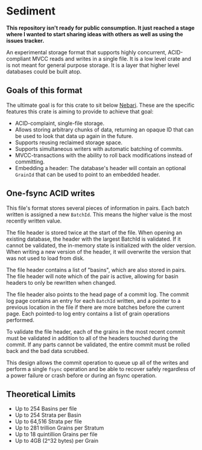 # Sediment

**This repository isn't ready for public consumption. It just reached a stage
where I wanted to start sharing ideas with others as well as using the issues
tracker.**

An experimental storage format that supports highly concurrent, ACID-compliant
MVCC reads and writes in a single file. It is a low level crate and is not meant
for general purpose storage. It is a layer that higher level databases could be
built atop.

## Goals of this format

The ultimate goal is for this crate to sit below [Nebari][nebari]. These are the
specific features this crate is aiming to provide to achieve that goal:

* ACID-complaint, single-file storage.
* Allows storing arbitrary chunks of data, returning an opaque ID that can be
  used to look that data up again in the future.
* Supports reusing reclaimed storage space.
* Supports simultaneous writers with automatic batching of commits.
* MVCC-transactions with the ability to roll back modifications instead of
  committing.
* Embedding a header: The database's header will contain an optional `GrainId`
  that can be used to point to an embedded header.

## One-fsync ACID writes

This file's format stores several pieces of information in pairs. Each batch
written is assigned a new `BatchId`. This means the higher value is the most
recently written value.

The file header is stored twice at the start of the file. When opening an
existing database, the header with the largest BatchId is validated. If it
cannot be validated, the in-memory state is initialized with the older version.
When writing a new version of the header, it will overwrite the version that was
not used to load from disk.

The file header contains a list of "basins", which are also stored in pairs. The
file header will note which of the pair is active, allowing for basin headers to
only be rewritten when changed.

The file header also points to the head page of a commit log. The commit log
page contains an entry for each `BatchId` written, and a pointer to a previous
location in the file if there are more batches before the current page. Each
pointed-to log entry contains a list of grain operations performed.

To validate the file header, each of the grains in the most recent commit must
be validated in addition to all of the headers touched during the commit. If any
parts cannot be validated, the entire commit must be rolled back and the bad
data scrubbed.

This design allows the commit operation to queue up all of the writes and
perform a single `fsync` operation and be able to recover safely regardless of a
power failure or crash before or during an fsync operation.

## Theoretical Limits

* Up to 254 Basins per file
* Up to 254 Strata per Basin
* Up to 64,516 Strata per file
* Up to 281 trillion Grains per Stratum
* Up to 18 quintillion Grains per file
* Up to 4GB (2^32 bytes) per Grain

[nebari]: https://github.com/khonsulabs/nebari
